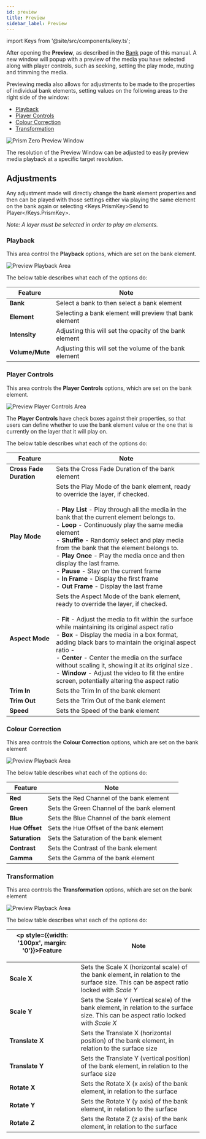 ```yaml
---
id: preview
title: Preview
sidebar_label: Preview
---
```


import Keys from '@site/src/components/key.ts';

After opening the **Preview**, as described in the [Bank](../zero/play/bank) page of this manual. A new window will popup with a preview of the media you have selected along with player controls, such as seeking, setting the play mode, muting and trimming the media.

Previewing media also allows for adjustments to be made to the properties of individual bank elements, setting values on the following areas to the right side of the window:

- [Playback](./preview#playback)
- [Player Controls](./preview#player-controls)
- [Colour Correction](./preview#colour-correction)
- [Transformation](./preview#Transformation)

![Prism Zero Preview Window](/prismdocs/images/zero-preview.png)

The resolution of the Preview Window can be adjusted to easily preview media playback at a specific target resolution.

## Adjustments

Any adjustment made will directly change the bank element properties and then can be played with those settings either via playing the same element on the bank again or selecting <Keys.PrismKey>Send to Player</Keys.PrismKey>. 

*Note: A layer must be selected in order to play an elements.*

### Playback

This area control the **Playback** options, which are set on the bank element.

![Preview Playback Area](/prismdocs/images/preview-playback.png)

The below table describes what each of the options do:

|   Feature     |  Note      |
|---------------|------------|
| **Bank**      | Select a bank to then select a bank element     |
| **Element**   | Selecting a bank element will preview that bank element |
| **Intensity** | Adjusting this will set the opacity of the bank element |
| **Volume/Mute** | Adjusting this will set the volume of the bank element  |

### Player Controls

This area controls the **Player Controls** options, which are set on the bank element.

![Preview Player Controls Area](/prismdocs/images/preview-player-controls.png)

The **Player Controls** have check boxes against their properties, so that users can define whether to use the bank element value or the one that is currently on the layer that it will play on.

The below table describes what each of the options do:

|   Feature                    |  Note     |
|------------------------------|---------- |
| **Cross Fade Duration**      | Sets the Cross Fade Duration of the bank element  |
| **Play Mode**                | Sets the Play Mode of the bank element, ready to override the layer, if checked. <br/><br/> - **Play List** - Play through all the media in the bank that the current element belongs to. <br/> - **Loop** - Continuously play the same media element <br/> - **Shuffle** - Randomly select and play media from the bank that the element belongs to. <br/> - **Play Once** - Play the media once and then display the last frame. <br/> - **Pause** - Stay on the current frame <br/> - **In Frame** - Display the first frame <br/> - **Out Frame** - Display the last frame |
| **Aspect Mode** | Sets the Aspect Mode of the bank element, ready to override the layer, if checked. <br/><br/> - **Fit** - Adjust the media to fit within the surface while maintaining its original aspect ratio <br/> - **Box** - Display the media in a box format, adding black bars to maintain the original aspect ratio - <br/> - **Center** - Center the media on the surface without scaling it, showing it at its original size . <br/> - **Window** - Adjust the video to fit the entire screen, potentially altering the aspect ratio |
| **Trim In**                  | Sets the Trim In of the bank element     |
| **Trim Out**                 | Sets the Trim Out of the bank element    |
| **Speed**                    | Sets the Speed of the bank element       | 
### Colour Correction

This area controls the **Colour Correction** options, which are set on the bank element

![Preview Playback Area](/prismdocs/images/preview-colour-correction.png)

The below table describes what each of the options do:

|   Feature      |  Note      |
|----------------|------------|
| **Red**        | Sets the Red Channel of the bank element |
| **Green**      | Sets the Green Channel of the bank element|
| **Blue**       | Sets the Blue Channel of the bank element |
| **Hue Offset** | Sets the Hue Offset of the bank element |
| **Saturation** | Sets the Saturation of the bank element |
| **Contrast**   | Sets the Contrast of the bank element |
| **Gamma**      | Sets the Gamma of the bank element |

### Transformation

This area controls the **Transformation** options, which are set on the bank element

![Preview Playback Area](/prismdocs/images/preview-transformation.png)

The below table describes what each of the options do:

| <p style={{width: '100px', margin: '0'}}>Feature</p> |  Note |
|-----------------|------------|
| **Scale X**     | Sets the Scale X (horizontal scale) of the bank element, in relation to the surface size. This can be aspect ratio locked with *Scale Y* |
| **Scale Y**     | Sets the Scale Y (vertical scale) of the bank element, in relation to the surface size. This can be aspect ratio locked with *Scale X* |
| **Translate X** | Sets the Translate X (horizontal position) of the bank element, in relation to the surface size |
| **Translate Y** | Sets the Translate Y (vertical position) of the bank element, in relation to the surface size |
| **Rotate X**    | Sets the Rotate X (x axis) of the bank element, in relation to the surface |
| **Rotate Y**    | Sets the Rotate Y (y axis) of the bank element, in relation to the surface |
| **Rotate Z**    | Sets the Rotate Z (z axis) of the bank element, in relation to the surface |
